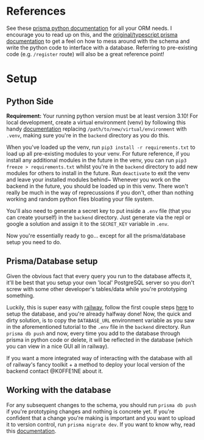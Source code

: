 # References
See these [prisma python documentation](https://prisma-client-py.readthedocs.io/en/stable/) for all your ORM needs.
I encourage you to read up on this, and the [original/typescript prisma documentation](https://www.prisma.io/docs) to get a feel on
how to mess around with the schema and write the python code to interface with a database.
Referring to pre-existing code (e.g. `/register` route) will also be a great reference point!

# Setup
## Python Side
**Requirement:** Your running python version must be at least version 3.10!
For local development, create a virtual environment (venv) by following this handy [documentation](https://docs.python.org/3/library/venv.html)
replacing `/path/to/new/virtual/environment` with `.venv`, making sure you're in
the `backend` directory as you do this.

When you've loaded up the venv, run `pip3 install -r requirements.txt` to
load up all pre-existing modules to your venv.
For future reference, if you install any additional modules in the future
in the venv, you can run `pip3 freeze > requirements.txt` whilst you're
in the `backend` directory to add new modules for others to install in the future.
Run `deactivate` to exit the venv and leave your installed modules behind~
Whenever you work on the backend in the future, you should be loaded up in this
venv. There won't really be much in the way of reprecussions if you don't, other
than nothing working and random python files bloating your file system.

You'll also need to generate a secret key to put inside a `.env` file (that you can create yourself) 
in the `backend` directory. Just generate via the repl or google a solution 
and assign it to the `SECRET_KEY` variable in `.env`.

Now you're essentially ready to go... except for all the prisma/database
setup you need to do.

## Prisma/Database setup
Given the obvious fact that every query you run to the database affects it, 
it'll be best that you setup your own 'local' PostgreSQL server so you don't 
screw with some other developer's tables/data while you're prototyping something.

Luckily, this is super easy with [railway](https://railway.app/), follow
the first couple steps [here](https://dev.to/ngoakor12/connect-a-railway-databasepostgresql-with-node-postgres-in-express-15lf) to setup the database,
and you're already halfway done! Now, the quick and dirty solution, is to copy 
the `DATABASE_URL` environment variable as you saw in the aforementioned tutorial to 
the `.env` file in the `backend` directory. Run `prisma db push` and now, 
every time you add to the database through prisma in python code or delete, 
it will be reflected in the database (which you can view in a nice GUI all in railway).

If you want a more integrated way of interacting with the database with all of
railway's fancy toolkit + a method to deploy your local version of the backend contact @K0FFE1NE about it.

## Working with the database
For any subsequent changes to the schema, you should run `prisma db push` if 
you're prototyping changes and nothing is concrete yet. If you're confident that 
a change you're making is important and you want to upload it to version control, 
run `prisma migrate dev`. If you want to know why, read this [documentation](https://www.prisma.io/docs/guides/migrate/prototyping-schema-db-push).
